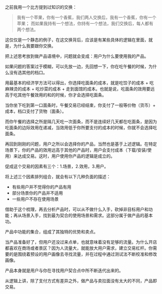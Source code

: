
之前我用一个比方提到过知识的交换：

> 我有一个苹果，你有一个香蕉，我们两人交换后，我有一个香蕉，你有一个苹果；
> 而如果我持有一个想法，你持有一个想法，我们交换后，每人都有两个想法。

这仅仅是一个静态的例子，在这交换背后，应该是有某些具体的逻辑在里面，就是，为什么我要跟你交换。

把上述思考放到做产品语境中，问题就会变成：用户为什么要使用我的产品。

如果问题的答案过于模糊，可以先放一边，先回想一下，你在吃午餐的时候，为什么没有选其他的档口。

用最基本的经济学方法可以得出，你选择吃面条的成本，就是吃饺子的成本 + 吃麻辣烫的成本 + 吃炒菜的成本 + 走到面馆的成本。也就是说，吃面条的效用要远高于吃其他午餐效用的和的时候，你才会选择吃面条。

当你坐下吃到第一口面条时，午餐交易已经结束，你支付了一般等价物（货币）+ 成本，档口支付了货物（面条）。

而你午餐的选择之所是隔几天吃一次面条，而不是连续好几天都在吃面条，是因为吃面条的边际效用在递减，当效用低于你所要支付的成本的时候，你就不会选择吃面条。

再回到刚刚的问题，用户之所以会选择你的产品，当然也是基于上述逻辑。在特定场景下，你的产品的效用远高于其他的产品时，用户会支付成本（下载/安装/使用）来达成交易。这时，用户使用你产品的逻辑是成立的。

促成这个交易的因素有三个：1.场景，2.效用，3.用户。

将上述三个因素排列组合，就会有以下几种负面的描述：

-  有些用户并不觉得你的产品有用
-  部分场景你的产品并不适用
-  一些用户不存在使用场景

借助于这个梳理，再去分析产品时，可以从不做什么入手，砍掉非目标用户和功能；再从场景入手，找到最为契合的使用场景和需求。这部分属于做产品的基本功。

产品中功能的集合，组成了其独特的优势和卖点。

当产品准备好了，但用户还没过来点单，也就意味着没有足够的流量。为什么开店都喜欢在商场或者景区？因为人流量大，就能放大用户需求，建立交易杠杆。你需要的是围绕着预设的用户画像去寻找流量，并在过程中通过测试法不断校准和修改画像。

产品本身就是用户与你在寻找用户契合点中所不断迭代出来的。

从逻辑上讲，除了支付方式有差异之外，做产品与卖拉面没有太大的不同，产品即交易。